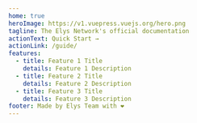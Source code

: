 ```yaml
---
home: true
heroImage: https://v1.vuepress.vuejs.org/hero.png
tagline: The Elys Network's official documentation
actionText: Quick Start →
actionLink: /guide/
features:
  - title: Feature 1 Title
    details: Feature 1 Description
  - title: Feature 2 Title
    details: Feature 2 Description
  - title: Feature 3 Title
    details: Feature 3 Description
footer: Made by Elys Team with ❤️
---
```

